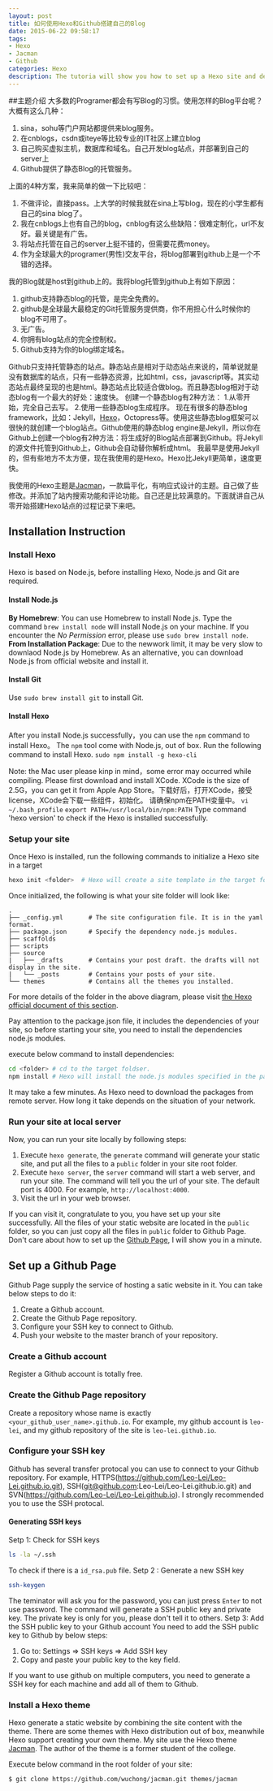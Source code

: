 ```yaml
---
layout: post
title: 如何使用Hexo和Github搭建自己的Blog
date: 2015-06-22 09:58:17
tags:
- Hexo
- Jacman
- Github
categories: Hexo
description: The tutoria will show you how to set up a Hexo site and deply it to Github Page.
---
```

##主题介绍
大多数的Programer都会有写Blog的习惯。使用怎样的Blog平台呢？大概有这么几种：
1. sina，sohu等门户网站都提供来blog服务。
2. 在cnblogs，csdn或iteye等比较专业的IT社区上建立blog
3. 自己购买虚拟主机，数据库和域名。自己开发blog站点，并部署到自己的server上
4. Github提供了静态Blog的托管服务。

上面的4种方案，我来简单的做一下比较吧：
1. 不做评论，直接pass。上大学的时候我就在sina上写blog，现在的小学生都有自己的sina blog了。
2. 我在cnblogs上也有自己的blog，cnblog有这么些缺陷：很难定制化，url不友好。最关键是有广告。
3. 将站点托管在自己的server上挺不错的，但需要花费money。
4. 作为全球最大的programer(男性)交友平台，将blog部署到github上是一个不错的选择。

我的Blog就是host到github上的。我将blog托管到github上有如下原因：
1. github支持静态blog的托管，是完全免费的。
2. github是全球最大最稳定的Git托管服务提供商，你不用担心什么时候你的blog不可用了。
3. 无广告。
4. 你拥有blog站点的完全控制权。
5. Github支持为你的blog绑定域名。

<!-- more -->

Github只支持托管静态的站点。静态站点是相对于动态站点来说的，简单说就是没有数据库的站点，只有一些静态资源，比如html，css，javascript等。其实动态站点最终呈现的也是html。静态站点比较适合做blog。而且静态blog相对于动态blog有一个最大的好处：速度快。
创建一个静态blog有2种方法：
1.从零开始，完全自己去写。
2.使用一些静态blog生成程序。
现在有很多的静态blog framework，比如：Jekyll，[Hexo](http://http://hexo.io/)，Octopress等。使用这些静态blog框架可以很快的就创建一个blog站点。Github使用的静态blog engine是Jekyll，所以你在Github上创建一个blog有2种方法：将生成好的Blog站点部署到Github。将Jekyll的源文件托管到Github上，Github会自动替你解析成html。
我最早是使用Jekyll的，但有些地方不太方便，现在我使用的是Hexo。Hexo比Jekyll更简单，速度更快。

我使用的Hexo主题是[Jacman](https://github.com/wuchong/jacman)，一款扁平化，有响应式设计的主题。自己做了些修改。并添加了站内搜索功能和评论功能。自己还是比较满意的。下面就讲自己从零开始搭建Hexo站点的过程记录下来吧。

## Installation Instruction
### Install Hexo
Hexo is based on Node.js, before installing Hexo, Node.js and Git are required.
#### Install Node.js
**By Homebrew**: You can use Homebrew to install Node.js. Type the command `brew install node` will install Node.js on your machine. If you encounter the *No Permission* error, please use `sudo brew install node`.    
**From Installation Package**: Due to the newwork limit, it may be very slow to downlaod Node.js by Homebrew. As an alternative, you can download Node.js from official website and install it.
#### Install Git
Use `sudo brew install git` to install Git.
#### Install Hexo
After you install Node.js successfully，you can use the `npm` command to install Hexo。 The `npm` tool come with Node.js, out of box.
Run the following command to install Hexo.
`sudo npm install -g hexo-cli`    

Note: the Mac user please kinp in mind，some error may occurred while compiling. Please first download and install XCode. XCode is the size of 2.5G，you can get it from Apple  App Store。下载好后，打开XCode，接受license，XCode会下载一些组件，初始化。
请确保npm在PATH变量中。
`vi ~/.bash_profile`
`export PATH=/usr/local/bin/npm:PATH`
Type command 'hexo version' to check if the Hexo is installed successfully.

### Setup your site
Once Hexo is installed, run the following commands to initialize a Hexo site in a target <folder>
```bash
hexo init <folder>  # Hexo will create a site template in the target folder.
```
Once initialized, the following is what your site folder will look like:
```
.
├── _config.yml       # The site configuration file. It is in the yaml format.
├── package.json      # Specify the dependency node.js modules.
├── scaffolds
├── scripts
├── source
|   ├── _drafts       # Contains your post draft. the drafts will not display in the site.
|   └── _posts        # Contains your posts of your site.
└── themes            # Contains all the themes you installed.
```
For more details of the folder in the above diagram, please visit [the Hexo official document of this section](https://hexo.io/docs/setup.html).

Pay attention to the package.json file, it includes the dependencies of your site, so before starting your site, you need to install the dependencies node.js modules.

execute below command to install dependencies:
```bash
cd <folder> # cd to the target foldser.
npm install # Hexo will install the node.js modules specified in the package.json.
```
It may take a few minutes. As Hexo need to download the packages from remote server. How long it take depends on the situation of your network.

### Run your site at local server
Now, you can run your site locally by following steps:
1. Execute `hexo generate`, the `generate` command will generate your static site, and put all the files to a `public` folder in your site root folder.
2. Execute `hexo server`, the `server` command will start a web server, and run your site. The command will tell you the url of your site. The default port is 4000. For example, `http://localhost:4000`.
3. Visit the url in your web browser.

If you can visit it, congratulate to you, you have set up your site successfully. All the files of your static website are located in the `public` folder, so you can just copy all the files in `public` folder to Github Page. Don't care about how to set up the [Github Page](https://pages.github.com/), I will show you in a minute.

## Set up a Github Page
Github Page supply the service of hosting a satic website in it. You can take below steps to do it:
1. Create a Github account.
2. Create the Github Page repository.
3. Configure your SSH key to connect to Github.
4. Push your website to the master branch of your repository.

### Create a Github account
Register a Github account is totally free.
### Create the Github Page repository
Create a repository whose name is exactly `<your_github_user_name>.github.io`. For example, my github account is `leo-lei`, and my github repository of the site is `leo-lei.github.io`.
### Configure your SSH key
Github has several transfer protocal you can use to connect to your Github repository. For example, HTTPS(https://github.com/Leo-Lei/Leo-Lei.github.io.git), SSH(git@github.com:Leo-Lei/Leo-Lei.github.io.git) and SVN(https://github.com/Leo-Lei/Leo-Lei.github.io). I strongly recommended you to use the SSH protocal.
#### Generating SSH keys
Setp 1: Check for SSH keys
```bash
ls -la ~/.ssh
```
To check if there is a `id_rsa.pub` file.
Setp 2 : Generate a new SSH key
```bash
ssh-keygen
```
The teminator will ask you for the password, you can just press `Enter` to not use password.
The command will generate a SSH public key and private key. The private key is only for you, please don't tell it to others.
Setp 3: Add the SSH public key to your Github account
You need to add the SSH public key to Github by below steps:
1. Go to: Settings => SSH keys => Add SSH key
2. Copy and paste your public key to the key field.

If you want to use github on multiple computers, you need to generate a SSH key for each machine and add all of them to Github.

### Install a Hexo theme
Hexo generate a static website by combining the site content with the theme. There are some themes with Hexo distribution out of box, meanwhile Hexo support creating your own theme. My site use the Hexo theme [Jacman](https://github.com/wuchong/jacman). The author of the theme is a former student of the college.

Execute below command in the root folder of your site:
```bash
$ git clone https://github.com/wuchong/jacman.git themes/jacman
```
